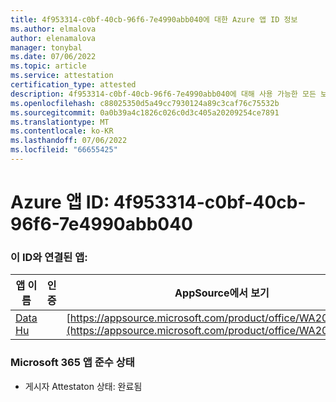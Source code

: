 ```yaml
---
title: 4f953314-c0bf-40cb-96f6-7e4990abb040에 대한 Azure 앱 ID 정보
ms.author: elmalova
author: elenamalova
manager: tonybal
ms.date: 07/06/2022
ms.topic: article
ms.service: attestation
certification_type: attested
description: 4f953314-c0bf-40cb-96f6-7e4990abb040에 대해 사용 가능한 모든 보안 및 규정 준수 정보입니다.
ms.openlocfilehash: c88025350d5a49cc7930124a89c3caf76c75532b
ms.sourcegitcommit: 0a0b39a4c1826c026c0d3c405a20209254ce7891
ms.translationtype: MT
ms.contentlocale: ko-KR
ms.lasthandoff: 07/06/2022
ms.locfileid: "66655425"
---
```

# <a name="azure-app-id-4f953314-c0bf-40cb-96f6-7e4990abb040"></a>Azure 앱 ID: 4f953314-c0bf-40cb-96f6-7e4990abb040


### <a name="apps-associated-with-this-id"></a>이 ID와 연결된 앱:
| **앱 이름** | **인증** | **AppSource에서 보기** |
|--------------|---------------|-----------------------|
| [Data Hu](../forward/WA200004262.md) |  | [https://appsource.microsoft.com/product/office/WA200004262](https://appsource.microsoft.com/product/office/WA200004262) |

### <a name="microsoft-365-app-compliance-status"></a>Microsoft 365 앱 준수 상태
- 게시자 Attestaton 상태: 완료됨
